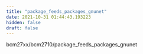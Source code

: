 ```yaml
---
title: "package_feeds_packages_gnunet"
date: 2021-10-31 01:44:43.193223
hidden: false
draft: false
---
```


bcm27xx/bcm2710/package_feeds_packages_gnunet

